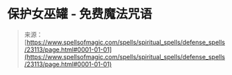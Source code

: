 <!--yml

category: 未分类

date: 2024-06-12 19:08:03

-->

# 保护女巫罐 - 免费魔法咒语

> 来源：[https://www.spellsofmagic.com/spells/spiritual_spells/defense_spells/23113/page.html#0001-01-01](https://www.spellsofmagic.com/spells/spiritual_spells/defense_spells/23113/page.html#0001-01-01)
